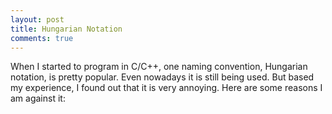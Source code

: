 ```yaml
---
layout: post
title: Hungarian Notation
comments: true
---
```


When I started to program in C/C++, one naming convention, Hungarian notation, is pretty popular. Even nowadays it is still being used. But based my experience, I found out that it is very annoying. Here are some reasons I am against it:

 

